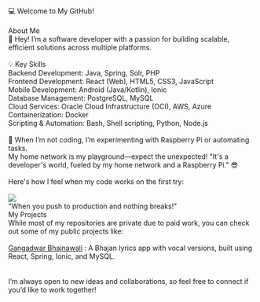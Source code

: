 💻 Welcome to My GitHub!<br /><br />
About Me<br />
👋 Hey! I’m a software developer with a passion for building scalable, efficient solutions across multiple platforms.<br />
<br />
💡 Key Skills<br />
Backend Development: Java, Spring, Solr, PHP<br />
Frontend Development: React (Web), HTML5, CSS3, JavaScript<br />
Mobile Development: Android (Java/Kotlin), Ionic<br />
Database Management: PostgreSQL, MySQL<br />
Cloud Services: Oracle Cloud Infrastructure (OCI), AWS, Azure<br />
Containerization: Docker<br />
Scripting & Automation: Bash, Shell scripting, Python, Node.js<br />
<br />
🔧 When I’m not coding, I’m experimenting with Raspberry Pi or automating tasks. <br />
My home network is my playground—expect the unexpected! "It's a developer's world, fueled by my home network and a Raspberry Pi." 😎<br />
<br />
Here's how I feel when my code works on the first try:<br />
<br />
<img src="https://media4.giphy.com/media/v1.Y2lkPTc5MGI3NjExZjM3OHQ0ZjFtdTNpaW15YW15dXVodGVua2FhcDRxOThwdWFuMXRzayZlcD12MV9pbnRlcm5hbF9naWZfYnlfaWQmY3Q9Zw/YbXLZ6dymH758xSEbM/giphy.webp" >
<br />
"When you push to production and nothing breaks!"
<br />
My Projects<br />
While most of my repositories are private due to paid work, you can check out some of my public projects like:<br />
<br />
[Gangadwar Bhajnawali](https://www.gangadwar.in) : A Bhajan lyrics app with vocal versions, built using React, Spring, Ionic, and MySQL.<br />
<br /><br />
I’m always open to new ideas and collaborations, so feel free to connect if you’d like to work together! <br />
